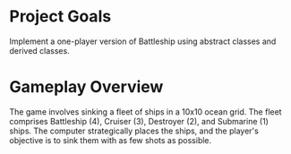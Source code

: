 # Project Goals

Implement a one-player version of Battleship using abstract classes and derived classes.

# Gameplay Overview

The game involves sinking a fleet of ships in a 10x10 ocean grid. The fleet comprises Battleship (4), Cruiser (3), Destroyer (2), and Submarine (1) ships. The computer strategically places the ships, and the player's objective is to sink them with as few shots as possible.
